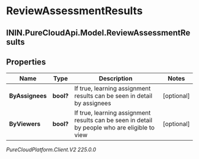 # ReviewAssessmentResults

## ININ.PureCloudApi.Model.ReviewAssessmentResults

## Properties

|Name | Type | Description | Notes|
|------------ | ------------- | ------------- | -------------|
| **ByAssignees** | **bool?** | If true, learning assignment results can be seen in detail by assignees | [optional] |
| **ByViewers** | **bool?** | If true, learning assignment results can be seen in detail by people who are eligible to view | [optional] |



_PureCloudPlatform.Client.V2 225.0.0_
